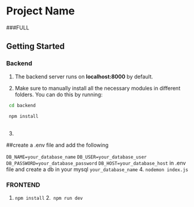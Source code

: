 # Project Name
###FULL
## Getting Started

### Backend

1. The backend server runs on **localhost:8000** by default.

2. Make sure to manually install all the necessary modules in different folders. You can do this by running:
 ```bash
  cd backend 
  
  npm install 
  
  ```

3. 
##create a .env file and add the following

`DB_NAME=your_database_name`
`DB_USER=your_database_user`
`DB_PASSWORD=your_database_password`
`DB_HOST=your_database_host`
 in .env file
   and create a db in your mysql `your_database_name`
 4. ```nodemon index.js```


 ### FRONTEND
 

 1. ```npm install```
 2.``` npm run dev```
 

   

